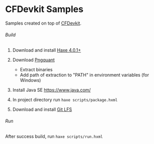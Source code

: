 # CFDevkit Samples #
Samples created on top of [CFDevkit](https://github.com/CrazyFlasher/cf-devkit-hx). 

###### Build
1. Download and install [Haxe 4.0.1+](https://haxe.org/download)
2. Download [Pngquant](https://https://pngquant.org/)

   * Extract binaries
   * Add path of extraction to "PATH" in environment variables (for Windows)
   
3. Install Java SE https://www.java.com/ 
4. In project directory run `haxe scripts/package.hxml`
5. Download and install [Git LFS](https://git-lfs.github.com/)

###### Run
After success build, run `haxe scripts/run.hxml`